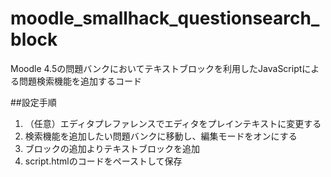 # moodle_smallhack_questionsearch_block
Moodle 4.5の問題バンクにおいてテキストブロックを利用したJavaScriptによる問題検索機能を追加するコード

##設定手順
1. （任意）エディタプレファレンスでエディタをプレインテキストに変更する 
2. 検索機能を追加したい問題バンクに移動し、編集モードをオンにする
3. ブロックの追加よりテキストブロックを追加
4. script.htmlのコードをペーストして保存